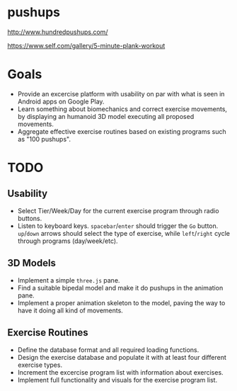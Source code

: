 # pushups

http://www.hundredpushups.com/

https://www.self.com/gallery/5-minute-plank-workout

# Goals

- Provide an excercise platform with usability on par with what is seen in Android apps on Google Play.
- Learn something about biomechanics and correct exercise movements, by displaying an humanoid 3D model executing all proposed movements.
- Aggregate effective exercise routines based on existing programs such as "100 pushups".


# TODO

## Usability

- Select Tier/Week/Day for the current exercise program through radio buttons.
- Listen to keyboard keys. `spacebar`/`enter` should trigger the `Go` button. `up`/`down` arrows should select the type of exercise, while `left`/`right` cycle through programs (day/week/etc).

## 3D Models

- Implement a simple `three.js` pane.
- Find a suitable bipedal model and make it do pushups in the animation pane.
- Implement a proper animation skeleton to the model, paving the way to have it doing all kind of movements.

## Exercise Routines

- Define the database format and all required loading functions.
- Design the exercise database and populate it with at least four different exercise types.
- Increment the excercise program list with information about exercises.
- Implement full functionality and visuals for the exercise program list.


